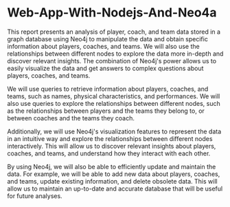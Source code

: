 # Web-App-With-Nodejs-And-Neo4a
This report presents an analysis of player, coach, and team data stored in a graph database using Neo4j to manipulate the data and obtain specific information about players, coaches, and teams. We will also use the relationships between different nodes to explore the data more in-depth and discover relevant insights. The combination of Neo4j's power allows us to easily visualize the data and get answers to complex questions about players, coaches, and teams.

We will use queries to retrieve information about players, coaches, and teams, such as names, physical characteristics, and performances. We will also use queries to explore the relationships between different nodes, such as the relationships between players and the teams they belong to, or between coaches and the teams they coach.

Additionally, we will use Neo4j's visualization features to represent the data in an intuitive way and explore the relationships between different nodes interactively. This will allow us to discover relevant insights about players, coaches, and teams, and understand how they interact with each other.

By using Neo4j, we will also be able to efficiently update and maintain the data. For example, we will be able to add new data about players, coaches, and teams, update existing information, and delete obsolete data. This will allow us to maintain an up-to-date and accurate database that will be useful for future analyses.
